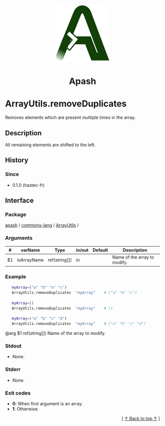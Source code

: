 
<div align='center' id='apash-top'>
  <a href='https://github.com/hastec-fr/apash'>
    <img alt='apash-logo' src='../../../../../../assets/apash-logo.svg'/>
  </a>

  # Apash
</div>


# ArrayUtils.removeDuplicates
Removes elements which are present multiple times in the array.
## Description
   All remaining elements are shifted to the left.

## History
### Since
  * 0.1.0 (hastec-fr)

## Interface
### Package
<!-- apash.packageBegin -->
[apash](../../../apash.md) / [commons-lang](../../commons-lang.md) / [ArrayUtils](../ArrayUtils.md) / 
<!-- apash.packageEnd -->

### Arguments
 | #      | varName        | Type          | in/out   | Default    | Description                          |
 |--------|----------------|---------------|----------|------------|--------------------------------------|
 | $1     | ioArrayName    | ref(string[]) | in       |            |  Name of the array to modify.        |

### Example
 ```bash
    myArray=("a" "b" "a" "c")
    ArrayUtils.removeDuplicates  "myArray"    # ("a" "b" "c")

    myArray=()
    ArrayUtils.removeDuplicates  "myArray"    # ()

    myArray=("a" "b" "c" "d")
    ArrayUtils.removeDuplicates  "myArray"    # ("a" "b" "c" "d")
 ```

 @arg $1 ref(string[]) Name of the array to modify.

### Stdout
  * None.
### Stderr
  * None.

### Exit codes
  * **0**: When first argument is an array.
  * **1**: Otherwise.

  <div align='right'>[ <a href='#apash-top'>↑ Back to top ↑</a> ]</div>

